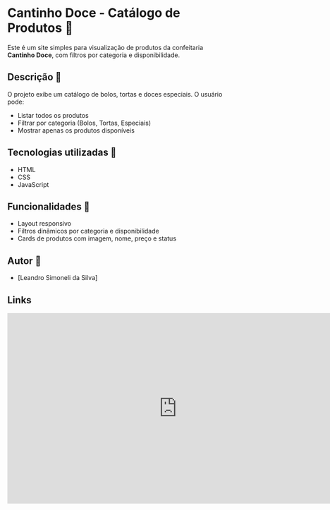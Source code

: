 # Cantinho Doce - Catálogo de Produtos 🍰 

Este é um site simples para visualização de produtos da confeitaria **Cantinho Doce**, com filtros por categoria e disponibilidade.

## Descrição 📄 

O projeto exibe um catálogo de bolos, tortas e doces especiais. O usuário pode:

* Listar todos os produtos
* Filtrar por categoria (Bolos, Tortas, Especiais)
* Mostrar apenas os produtos disponíveis

## Tecnologias utilizadas 🚀

* HTML
* CSS
* JavaScript

## Funcionalidades 🎯 

* Layout responsivo
* Filtros dinâmicos por categoria e disponibilidade
* Cards de produtos com imagem, nome, preço e status


## Autor 🧠 

* \[Leandro Simoneli da Silva]

## Links


<iframe width="768" height="432" src="https://miro.com/app/live-embed/uXjVIwDsGgg=/?moveToViewport=-3183,-946,6881,3149&embedId=120289466038" frameborder="0" scrolling="no" allow="fullscreen; clipboard-read; clipboard-write" allowfullscreen></iframe>


